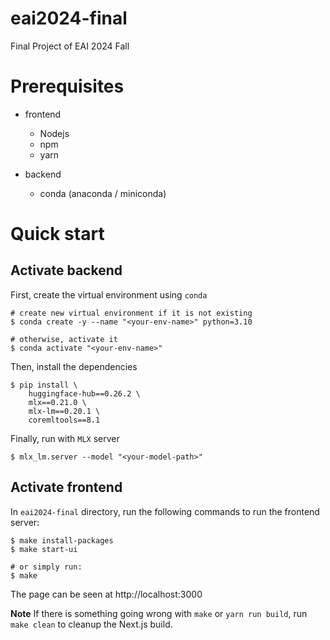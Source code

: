# eai2024-final
Final Project of EAI 2024 Fall

# Prerequisites

- frontend
    - Nodejs
    - npm
    - yarn

- backend
    - conda (anaconda / miniconda)

# Quick start

## Activate backend

First, create the virtual environment using `conda`

```shell
# create new virtual environment if it is not existing
$ conda create -y --name "<your-env-name>" python=3.10

# otherwise, activate it
$ conda activate "<your-env-name>"
```

Then, install the dependencies

```shell
$ pip install \
    huggingface-hub==0.26.2 \
    mlx==0.21.0 \
    mlx-lm==0.20.1 \
    coremltools==8.1
```

Finally, run with `MLX` server

```shell
$ mlx_lm.server --model "<your-model-path>"
```

## Activate frontend

In `eai2024-final` directory, run the following commands to run the frontend server:

```shell
$ make install-packages
$ make start-ui

# or simply run:
$ make
```

The page can be seen at http://localhost:3000

**Note** If there is something going wrong with `make` or `yarn run build`, run `make clean` to cleanup the Next.js build.
